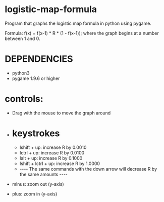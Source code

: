 # logistic-map-formula
Program that graphs the logistic map formula in python using pygame.

Formula: f(x) = f(x-1) * R * (1 - f(x-1)); where the graph begins at a number between 1 and 0.
# DEPENDENCIES
  - python3
  - pygame 1.9.6 or higher

# controls:
  - Drag with the mouse to move the graph around
  - # keystrokes
    - lshift + up: increase R by 0.0010
    - lctrl + up: increase R by 0.0100
    - lalt + up: increase R by 0.1000
    - lshift + lctrl + up: increase R by 1.0000
    - ---- The same commands with the down arrow will decrease R by the same amounts ----
  
  - minus: zoom out (y-axis)
  - plus: zoom in (y-axis)
